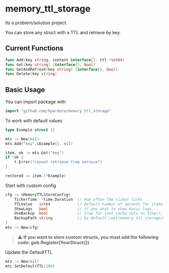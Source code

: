 # memory_ttl_storage
Its a problem/solution project.

You can store any struct with a TTL and retrieve by key.

## Current Functions
```go
func Add(key string, content interface{}, ttl *int64)
func Get(key string) (interface{}, bool)
func GetAndRefresh(key string) (interface{}, bool)
func Delete(key string) 
```

## Basic Usage

You can import package with
```go
import "github.com/hpardora/memory_ttl_storage"
```

To work with default values
```go
type Example struct {}

mts := New(nil)
mts.Add("key",&Example{}, nil)

item, ok := mts.Get("key")
if !ok {
    t.Error("cannot retrieve from service")
}

restored := item.(*Example)
```

Start with custom config
```go
cfg := &MemoryTTLStoreConfig{
	TickerTime: *time.Duration  // How often the ticker ticks
	TTLValue   int64            // Default number of seconds for items TTL 
	ShowLogs   bool             // if you what to show basic logs...
	UseBackup  bool             // true for save cache data on Stop(), and restore on startup
	BackupPath string           // by default /opt/memory_ttl_storage/mtstorage.dat
}
mts := New(cfg)
```
> :warning: **If you want to store custom structs, you must add the following code: gob.Register(YourStruct{})**

Update the DefaultTTL
```go
mts := New(nil)
mts.SetDefaultTTL(100)
```
